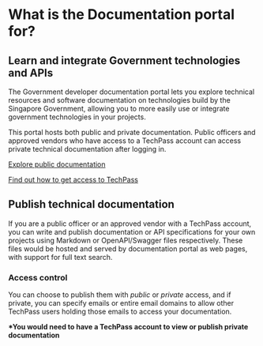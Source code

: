 # What is the Documentation portal for?

## Learn and integrate Government technologies and APIs

The Government developer documentation portal lets you explore technical resources and software documentation on technologies build by the Singapore Government, allowing you to more easily use or integrate government technologies in your projects.

This portal hosts both public and private documentation. Public officers and approved vendors who have access to a TechPass account can access private technical documentation after logging in.

[Explore public documentation](https://stg.docs.developer.gov.sg/docs/public)

[Find out how to get access to TechPass](https://example.com)

## Publish technical documentation

If you are a public officer or an approved vendor with a TechPass account, you can write and publish documentation or API specifications for your own projects using Markdown or OpenAPI/Swagger files respectively. These files would be hosted and served by documentation portal as web pages, with support for full text search.

### Access control

You can choose to publish them with _public_ or _private_ access, and if private, you can specify emails or entire email domains to allow other TechPass users holding those emails to access your documentation.

**\*You would need to have a TechPass account to view or publish private documentation**
